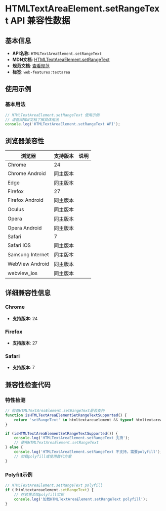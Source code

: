 # HTMLTextAreaElement.setRangeText API 兼容性数据

## 基本信息

- **API名称**: `HTMLTextAreaElement.setRangeText`
- **MDN文档**: [HTMLTextAreaElement.setRangeText](https://developer.mozilla.org/docs/Web/API/HTMLTextAreaElement/setRangeText)
- **规范文档**: [查看规范](https://html.spec.whatwg.org/multipage/form-control-infrastructure.html#dom-textarea/input-setrangetext-dev)
- **标签**: `web-features:textarea`

## 使用示例

### 基本用法

```javascript
// HTMLTextAreaElement.setRangeText 使用示例
// 请查阅MDN文档了解具体用法
console.log('HTMLTextAreaElement.setRangeText API');
```

## 浏览器兼容性

| 浏览器 | 支持版本 | 说明 |
|--------|----------|------|
| Chrome | 24 |  |
| Chrome Android | 同主版本 |  |
| Edge | 同主版本 |  |
| Firefox | 27 |  |
| Firefox Android | 同主版本 |  |
| Oculus | 同主版本 |  |
| Opera | 同主版本 |  |
| Opera Android | 同主版本 |  |
| Safari | 7 |  |
| Safari iOS | 同主版本 |  |
| Samsung Internet | 同主版本 |  |
| WebView Android | 同主版本 |  |
| webview_ios | 同主版本 |  |

## 详细兼容性信息

### Chrome

- **支持版本**: 24

### Firefox

- **支持版本**: 27

### Safari

- **支持版本**: 7

## 兼容性检查代码

### 特性检测

```javascript
// 检查HTMLTextAreaElement.setRangeText是否支持
function isHTMLTextAreaElementSetRangeTextSupported() {
    return 'setRangeText' in htmltextareaelement && typeof htmltextareaelement.setRangeText === 'function';
}

if (isHTMLTextAreaElementSetRangeTextSupported()) {
    console.log('HTMLTextAreaElement.setRangeText 支持');
    // 使用HTMLTextAreaElement.setRangeText
} else {
    console.log('HTMLTextAreaElement.setRangeText 不支持，需要polyfill');
    // 加载polyfill或使用替代方案
}
```

### Polyfill示例

```javascript
// HTMLTextAreaElement.setRangeText polyfill
if (!htmltextareaelement.setRangeText) {
    // 在这里添加polyfill实现
    console.log('加载HTMLTextAreaElement.setRangeText polyfill');
}
```

